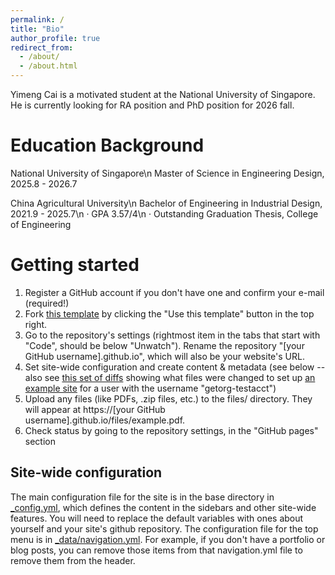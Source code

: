 ```yaml
---
permalink: /
title: "Bio"
author_profile: true
redirect_from: 
  - /about/
  - /about.html
---
```


Yimeng Cai is a motivated student at the National University of Singapore. He is currently looking for RA position and PhD position for 2026 fall.

Education Background
======
National University of Singapore\n
Master of Science in Engineering Design, 2025.8 - 2026.7

China Agricultural University\n
Bachelor of Engineering in Industrial Design, 2021.9 - 2025.7\n
· GPA 3.57/4\n
· Outstanding Graduation Thesis, College of Engineering


Getting started
======
1. Register a GitHub account if you don't have one and confirm your e-mail (required!)
1. Fork [this template](https://github.com/Yimeng-E-C/Yimeng-E-C.github.io) by clicking the "Use this template" button in the top right. 
1. Go to the repository's settings (rightmost item in the tabs that start with "Code", should be below "Unwatch"). Rename the repository "[your GitHub username].github.io", which will also be your website's URL.
1. Set site-wide configuration and create content & metadata (see below -- also see [this set of diffs](http://archive.is/3TPas) showing what files were changed to set up [an example site](https://getorg-testacct.github.io) for a user with the username "getorg-testacct")
1. Upload any files (like PDFs, .zip files, etc.) to the files/ directory. They will appear at https://[your GitHub username].github.io/files/example.pdf.  
1. Check status by going to the repository settings, in the "GitHub pages" section

Site-wide configuration
------
The main configuration file for the site is in the base directory in [_config.yml](https://github.com/Yimeng-E-C/Yimeng-E-C.github.io/blob/master/_config.yml), which defines the content in the sidebars and other site-wide features. You will need to replace the default variables with ones about yourself and your site's github repository. The configuration file for the top menu is in [_data/navigation.yml](https://github.com/Yimeng-E-C/Yimeng-E-C.github.io/blob/master/_data/navigation.yml). For example, if you don't have a portfolio or blog posts, you can remove those items from that navigation.yml file to remove them from the header. 

